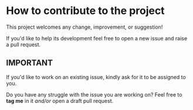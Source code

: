 # How to contribute to the project

This project welcomes any change, improvement, or suggestion!

If you'd like to help its development feel free to open a new issue and raise a pull request.

## IMPORTANT

If you'd like to work on an existing issue, kindly ask for it to be assigned to you.

Do you have any struggle with the issue you are working on? Feel free to **tag me** in it _and/or_ open a draft pull request.
